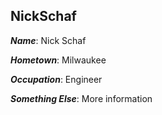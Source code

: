 ## NickSchaf

___Name___: Nick Schaf

___Hometown___: Milwaukee

___Occupation___: Engineer

___Something Else___: More information
